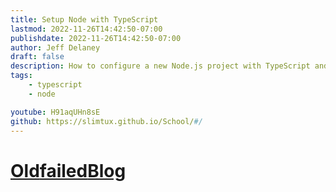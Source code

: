 ```yaml
---
title: Setup Node with TypeScript
lastmod: 2022-11-26T14:42:50-07:00
publishdate: 2022-11-26T14:42:50-07:00
author: Jeff Delaney
draft: false
description: How to configure a new Node.js project with TypeScript and ES Modules
tags: 
    - typescript
    - node

youtube: H91aqUHn8sE
github: https://slimtux.github.io/School/#/
---
```


# [Old**failed**Blog](https://slimtux.github.io/School/#/)


